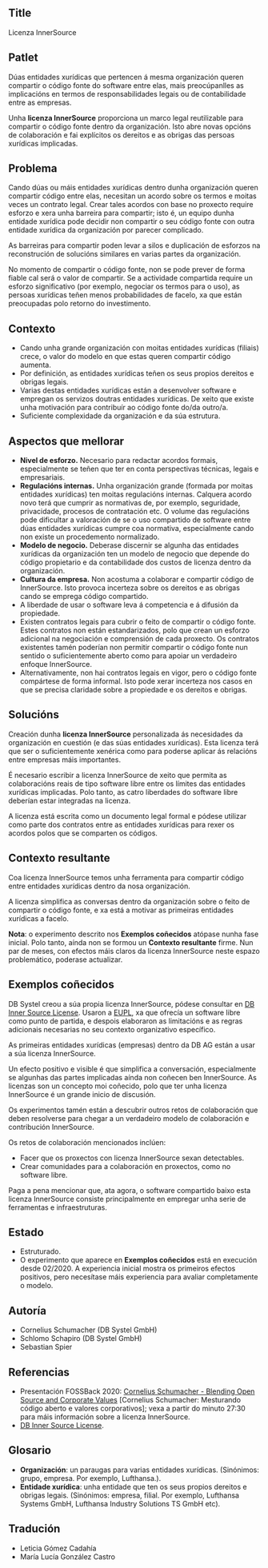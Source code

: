 ## Title

Licenza InnerSource

## Patlet

Dúas entidades xurídicas que pertencen á mesma organización queren compartir o código fonte do software entre elas, mais preocúpanlles as implicacións en termos de responsabilidades legais ou de contabilidade entre as empresas.

Unha **licenza InnerSource** proporciona un marco legal reutilizable para compartir o código fonte dentro da organización. Isto abre novas opcións de colaboración e fai explícitos os dereitos e as obrigas das persoas xurídicas implicadas.

## Problema

Cando dúas ou máis entidades xurídicas dentro dunha organización queren compartir código entre elas, necesitan un acordo sobre os termos e moitas veces un contrato legal. Crear tales acordos con base no proxecto require esforzo e xera unha barreira para compartir; isto é, un equipo dunha entidade xurídica pode decidir non compartir o seu código fonte con outra entidade xurídica da organización por parecer complicado.

As barreiras para compartir poden levar a silos e duplicación de esforzos na reconstrución de solucións similares en varias partes da organización.

No momento de compartir o código fonte, non se pode prever de forma fiable cal será o valor de compartir. Se a actividade compartida require un esforzo significativo (por exemplo, negociar os termos para o uso), as persoas xurídicas teñen menos probabilidades de facelo, xa que están preocupadas polo retorno do investimento.

## Contexto

- Cando unha grande organización con moitas entidades xurídicas (filiais) crece, o valor do modelo en que estas queren compartir código aumenta.
- Por definición, as entidades xurídicas teñen os seus propios dereitos e obrigas legais.
- Varias destas entidades xurídicas están a desenvolver software e empregan os servizos doutras entidades xurídicas. De xeito que existe unha motivación para contribuír ao código fonte do/da outro/a.
- Suficiente complexidade da organización e da súa estrutura.

## Aspectos que mellorar

- **Nivel de esforzo.** Necesario para redactar acordos formais, especialmente se teñen que ter en conta perspectivas técnicas, legais e empresariais.
- **Regulacións internas.** Unha organización grande (formada por moitas entidades xurídicas) ten moitas regulacións internas. Calquera acordo novo terá que cumprir as normativas de, por exemplo, seguridade, privacidade, procesos de contratación etc. O volume das regulacións pode dificultar a valoración de se o uso compartido de software entre dúas entidades xurídicas cumpre coa normativa, especialmente cando non existe un procedemento normalizado.
- **Modelo de negocio.** Deberase discernir se algunha das entidades xurídicas da organización ten un modelo de negocio que depende do código propietario e da contabilidade dos custos de licenza dentro da organización.
- **Cultura da empresa.** Non acostuma a colaborar e compartir código de InnerSource. Isto provoca incerteza sobre os dereitos e as obrigas cando se emprega código compartido.
- A liberdade de usar o software leva á competencia e á difusión da propiedade.
- Existen contratos legais para cubrir o feito de compartir o código fonte. Estes contratos non están estandarizados, polo que crean un esforzo adicional na negociación e comprensión de cada proxecto. Os contratos existentes tamén poderían non permitir compartir o código fonte nun sentido o suficientemente aberto como para apoiar un verdadeiro enfoque InnerSource.
- Alternativamente, non hai contratos legais en vigor, pero o código fonte compártese de forma informal. Isto pode xerar incerteza nos casos en que se precisa claridade sobre a propiedade e os dereitos e obrigas.

## Solucións

Creación dunha **licenza InnerSource** personalizada ás necesidades da organización en cuestión (e das súas entidades xurídicas). Esta licenza terá que ser o suficientemente xenérica como para poderse aplicar ás relacións entre empresas máis importantes.

É necesario escribir a licenza InnerSource de xeito que permita as colaboracións reais de tipo software libre entre os límites das entidades xurídicas implicadas. Polo tanto, as catro liberdades do software libre deberían estar integradas na licenza.

A licenza está escrita como un documento legal formal e pódese utilizar como parte dos contratos entre as entidades xurídicas para rexer os acordos polos que se comparten os códigos.

## Contexto resultante

Coa licenza InnerSource temos unha ferramenta para compartir código entre entidades xurídicas dentro da nosa organización.

A licenza simplifica as conversas dentro da organización sobre o feito de compartir o código fonte, e xa está a motivar as primeiras entidades xurídicas a facelo.

**Nota**: o experimento descrito nos **Exemplos coñecidos** atópase nunha fase inicial. Polo tanto, aínda non se formou un **Contexto resultante** firme. Nun par de meses, con efectos máis claros da licenza InnerSource neste espazo problemático, poderase actualizar.

## Exemplos coñecidos

DB Systel creou a súa propia licenza InnerSource, pódese consultar en [DB Inner Source License](https://github.com/dbsystel/open-source-policies/blob/master/DB-Inner-Source-License.md). Usaron a [EUPL](https://joinup.ec.europa.eu/collection/eupl/eupl-text-eupl-12), xa que ofrecía un software libre como punto de partida, e despois elaboraron as limitacións e as regras adicionais necesarias no seu contexto organizativo específico.

As primeiras entidades xurídicas (empresas) dentro da DB AG están a usar a súa licenza InnerSource.

Un efecto positivo e visible é que simplifica a conversación, especialmente se algunhas das partes implicadas aínda non coñecen ben InnerSource. As licenzas son un concepto moi coñecido, polo que ter unha licenza InnerSource é un grande inicio de discusión.

Os experimentos tamén están a descubrir outros retos de colaboración que deben resolverse para chegar a un verdadeiro modelo de colaboración e contribución InnerSource.

Os retos de colaboración mencionados inclúen:

- Facer que os proxectos con licenza InnerSource sexan detectables.
- Crear comunidades para a colaboración en proxectos, como no software libre.

Paga a pena mencionar que, ata agora, o software compartido baixo esta licenza InnerSource consiste principalmente en empregar unha serie de ferramentas e infraestruturas.

## Estado

* Estruturado.
* O experimento que aparece en **Exemplos coñecidos** está en execución desde 02/2020. A experiencia inicial mostra os primeiros efectos positivos, pero necesítase máis experiencia para avaliar completamente o modelo.

## Autoría

- Cornelius Schumacher (DB Systel GmbH)
- Schlomo Schapiro (DB Systel GmbH)
- Sebastian Spier

## Referencias

- Presentación FOSSBack 2020: [Cornelius Schumacher - Blending Open Source and Corporate Values](https://youtu.be/hikC6U8X_Ec) [Cornelius Schumacher: Mesturando código aberto e valores corporativos]; vexa a partir do minuto 27:30 para máis información sobre a licenza InnerSource.
- [DB Inner Source License](https://github.com/dbsystel/open-source-policies/blob/master/DB-Inner-Source-License.md).

## Glosario

- **Organización**: un paraugas para varias entidades xurídicas. (Sinónimos: grupo, empresa. Por exemplo, Lufthansa.).
- **Entidade xurídica**: unha entidade que ten os seus propios dereitos e obrigas legais. (Sinónimos: empresa, filial. Por exemplo, Lufthansa Systems GmbH, Lufthansa Industry Solutions TS GmbH etc).

## Tradución

- Leticia Gómez Cadahía
- María Lucía González Castro
